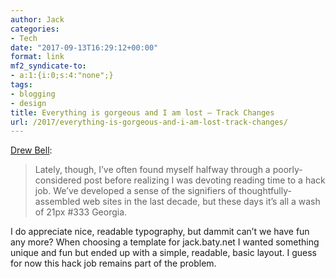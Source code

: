 ```yaml
---
author: Jack
categories:
- Tech
date: "2017-09-13T16:29:12+00:00"
format: link
mf2_syndicate-to:
- a:1:{i:0;s:4:"none";}
tags:
- blogging
- design
title: Everything is gorgeous and I am lost – Track Changes
url: /2017/everything-is-gorgeous-and-i-am-lost-track-changes/
---
```

[Drew Bell][1]:

> Lately, though, I’ve often found myself halfway through a poorly-considered post before realizing I was devoting reading time to a hack job. We’ve developed a sense of the signifiers of thoughtfully-assembled web sites in the last decade, but these days it’s all a wash of 21px #333 Georgia.

I do appreciate nice, readable typography, but dammit can&#8217;t we have fun any more? When choosing a template for jack.baty.net I wanted something unique and fun but ended up with a simple, readable, basic layout. I guess for now this hack job remains part of the problem.

 [1]: https://trackchanges.postlight.com/everything-is-gorgeous-and-i-am-lost-affe83259da5